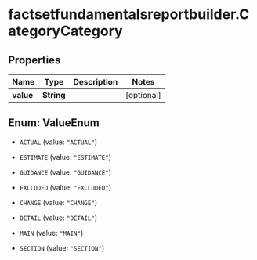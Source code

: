 # factsetfundamentalsreportbuilder.CategoryCategory

## Properties

Name | Type | Description | Notes
------------ | ------------- | ------------- | -------------
**value** | **String** |  | [optional] 



## Enum: ValueEnum


* `ACTUAL` (value: `"ACTUAL"`)

* `ESTIMATE` (value: `"ESTIMATE"`)

* `GUIDANCE` (value: `"GUIDANCE"`)

* `EXCLUDED` (value: `"EXCLUDED"`)

* `CHANGE` (value: `"CHANGE"`)

* `DETAIL` (value: `"DETAIL"`)

* `MAIN` (value: `"MAIN"`)

* `SECTION` (value: `"SECTION"`)





